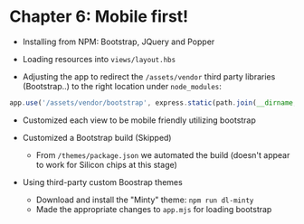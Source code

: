 # Chapter 6: Mobile first!

- Installing from NPM: Bootstrap, JQuery and Popper

- Loading resources into `views/layout.hbs`

- Adjusting the app to redirect the `/assets/vendor` third party libraries (Bootstrap..) to the right location under `node_modules`:

```js
app.use('/assets/vendor/bootstrap', express.static(path.join(__dirname, 'node_modules', 'bootstrap', 'dist')));
```

- Customized each view to be mobile friendly utilizing bootstrap

- Customized a Bootstrap build (Skipped)

  - From `/themes/package.json` we automated the build (doesn't appear to work for Silicon chips at this stage)

- Using third-party custom Boostrap themes

  - Download and install the "Minty" theme: `npm run dl-minty`
  - Made the appropriate changes to `app.mjs` for loading bootstrap
